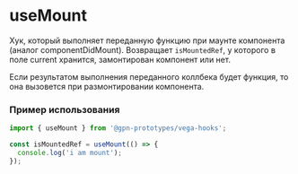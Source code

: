 # useMount

Хук, который выполняет переданную функцию при маунте компонента (аналог componentDidMount). Возвращает `isMountedRef`, у которого в поле current хранится, замонтирован компонент или нет.

Если результатом выполнения переданного коллбека будет функция, то она вызовется при размонтировании компонента.

### Пример использования

```ts
import { useMount } from '@gpn-prototypes/vega-hooks';

const isMountedRef = useMount(() => {
  console.log('i am mount');
});
```
